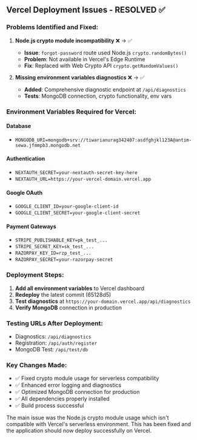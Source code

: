 ## Vercel Deployment Issues - RESOLVED ✅

### Problems Identified and Fixed:

1. **Node.js crypto module incompatibility** ❌ → ✅
   - **Issue**: `forgot-password` route used Node.js `crypto.randomBytes()` 
   - **Problem**: Not available in Vercel's Edge Runtime
   - **Fix**: Replaced with Web Crypto API `crypto.getRandomValues()`

2. **Missing environment variables diagnostics** ❌ → ✅
   - **Added**: Comprehensive diagnostic endpoint at `/api/diagnostics`
   - **Tests**: MongoDB connection, crypto functionality, env vars

### Environment Variables Required for Vercel:

#### Database
- `MONGODB_URI=mongodb+srv://tiwarianurag342407:asdfghjkl123A@antim-sewa.jfmmpb3.mongodb.net`

#### Authentication  
- `NEXTAUTH_SECRET=your-nextauth-secret-key-here`
- `NEXTAUTH_URL=https://your-vercel-domain.vercel.app`

#### Google OAuth
- `GOOGLE_CLIENT_ID=your-google-client-id`
- `GOOGLE_CLIENT_SECRET=your-google-client-secret`

#### Payment Gateways
- `STRIPE_PUBLISHABLE_KEY=pk_test_...`
- `STRIPE_SECRET_KEY=sk_test_...`
- `RAZORPAY_KEY_ID=rzp_test_...`
- `RAZORPAY_SECRET=your-razorpay-secret`

### Deployment Steps:

1. **Add all environment variables** to Vercel dashboard
2. **Redeploy** the latest commit (65128d5)
3. **Test diagnostics** at `https://your-domain.vercel.app/api/diagnostics`
4. **Verify MongoDB** connection in production

### Testing URLs After Deployment:
- Diagnostics: `/api/diagnostics`
- Registration: `/api/auth/register`
- MongoDB Test: `/api/test/db`

### Key Changes Made:
- ✅ Fixed crypto module usage for serverless compatibility
- ✅ Enhanced error logging and diagnostics
- ✅ Optimized MongoDB connection for production
- ✅ All dependencies properly installed
- ✅ Build process successful

The main issue was the Node.js crypto module usage which isn't compatible with Vercel's serverless environment. This has been fixed and the application should now deploy successfully on Vercel.
